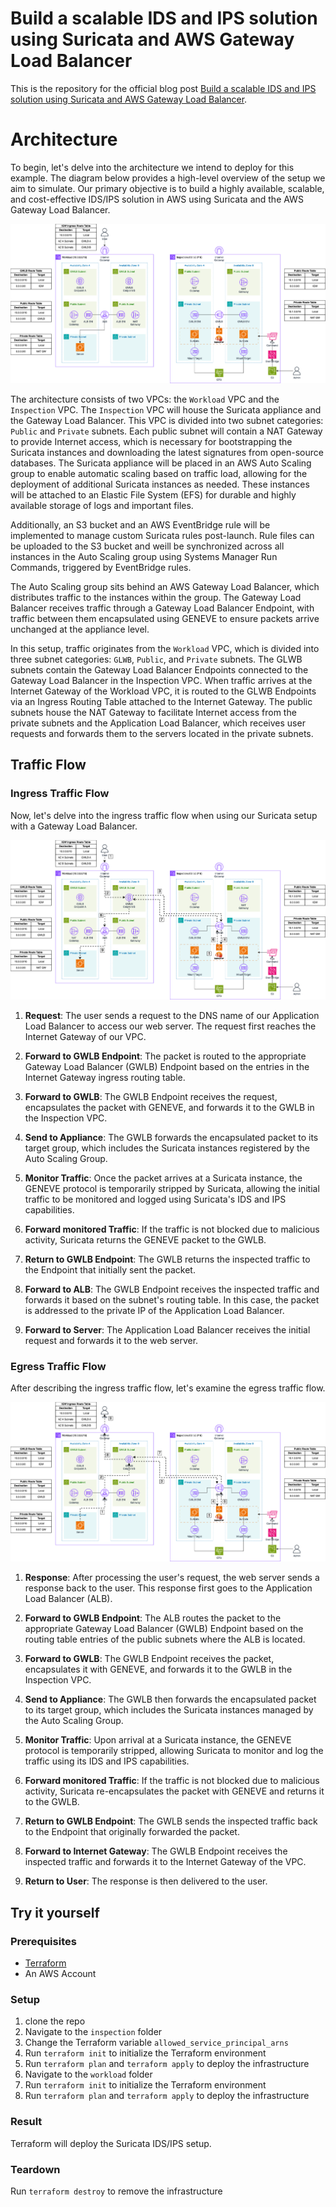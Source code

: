 # Build a scalable IDS and IPS solution using Suricata and AWS Gateway Load Balancer

This is the repository for the official blog post [Build a scalable IDS and IPS solution using Suricata and AWS Gateway Load Balancer](https://www.hendrikhagen.com/blog/2024-05-21-gwlb-appliance/).

# Architecture

To begin, let's delve into the architecture we intend to deploy for this example. The diagram below provides a high-level overview of the setup we aim to simulate. Our primary objective is to build a highly available, scalable, and cost-effective IDS/IPS solution in AWS using Suricata and the AWS Gateway Load Balancer.

![Architecture](media/architecture-overview.png)

The architecture consists of two VPCs: the `Workload` VPC and the `Inspection` VPC. The `Inspection` VPC will house the Suricata appliance and the Gateway Load Balancer. This VPC is divided into two subnet categories: `Public` and `Private` subnets. Each public subnet will contain a NAT Gateway to provide Internet access, which is necessary for bootstrapping the Suricata instances and downloading the latest signatures from open-source databases. The Suricata appliance will be placed in an AWS Auto Scaling group to enable automatic scaling based on traffic load, allowing for the deployment of additional Suricata instances as needed. These instances will be attached to an Elastic File System (EFS) for durable and highly available storage of logs and important files.

Additionally, an S3 bucket and an AWS EventBridge rule will be implemented to manage custom Suricata rules post-launch. Rule files can be uploaded to the S3 bucket and weill be synchronized across all instances in the Auto Scaling group using Systems Manager Run Commands, triggered by EventBridge rules.

The Auto Scaling group sits behind an AWS Gateway Load Balancer, which distributes traffic to the instances within the group. The Gateway Load Balancer receives traffic through a Gateway Load Balancer Endpoint, with traffic between them encapsulated using GENEVE to ensure packets arrive unchanged at the appliance level.

In this setup, traffic originates from the `Workload` VPC, which is divided into three subnet categories: `GLWB`, `Public`, and `Private` subnets. The GLWB subnets contain the Gateway Load Balancer Endpoints connected to the Gateway Load Balancer in the Inspection VPC. When traffic arrives at the Internet Gateway of the Workload VPC, it is routed to the GLWB Endpoints via an Ingress Routing Table attached to the Internet Gateway. The public subnets house the NAT Gateway to facilitate Internet access from the private subnets and the Application Load Balancer, which receives user requests and forwards them to the servers located in the private subnets.

## Traffic Flow

### Ingress Traffic Flow

Now, let's delve into the ingress traffic flow when using our Suricata setup with a Gateway Load Balancer.

![Workflow](media/ingress-flow.png)

1. **Request**: The user sends a request to the DNS name of our Application Load Balancer to access our web server. The request first reaches the Internet Gateway of our VPC.

2. **Forward to GWLB Endpoint**: The packet is routed to the appropriate Gateway Load Balancer (GWLB) Endpoint based on the entries in the Internet Gateway ingress routing table.

3. **Forward to GWLB**: The GWLB Endpoint receives the request, encapsulates the packet with GENEVE, and forwards it to the GWLB in the Inspection VPC.

4. **Send to Appliance**: The GWLB forwards the encapsulated packet to its target group, which includes the Suricata instances registered by the Auto Scaling Group.

5. **Monitor Traffic**: Once the packet arrives at a Suricata instance, the GENEVE protocol is temporarily stripped by Suricata, allowing the initial traffic to be monitored and logged using Suricata's IDS and IPS capabilities.

6. **Forward monitored Traffic**: If the traffic is not blocked due to malicious activity, Suricata returns the GENEVE packet to the GWLB.

7. **Return to GWLB Endpoint**: The GWLB returns the inspected traffic to the Endpoint that initially sent the packet.

8. **Forward to ALB**: The GWLB Endpoint receives the inspected traffic and forwards it based on the subnet's routing table. In this case, the packet is addressed to the private IP of the Application Load Balancer.

9. **Forward to Server**: The Application Load Balancer receives the initial request and forwards it to the web server.

### Egress Traffic Flow

After describing the ingress traffic flow, let's examine the egress traffic flow.

![Workflow](media/egress-flow.png)

1. **Response**: After processing the user's request, the web server sends a response back to the user. This response first goes to the Application Load Balancer (ALB).

2. **Forward to GWLB Endpoint**: The ALB routes the packet to the appropriate Gateway Load Balancer (GWLB) Endpoint based on the routing table entries of the public subnets where the ALB is located.

3. **Forward to GWLB**: The GWLB Endpoint receives the packet, encapsulates it with GENEVE, and forwards it to the GWLB in the Inspection VPC.

4. **Send to Appliance**: The GWLB then forwards the encapsulated packet to its target group, which includes the Suricata instances managed by the Auto Scaling Group.

5. **Monitor Traffic**: Upon arrival at a Suricata instance, the GENEVE protocol is temporarily stripped, allowing Suricata to monitor and log the traffic using its IDS and IPS capabilities.

6. **Forward monitored Traffic**: If the traffic is not blocked due to malicious activity, Suricata re-encapsulates the packet with GENEVE and returns it to the GWLB.

7. **Return to GWLB Endpoint**: The GWLB sends the inspected traffic back to the Endpoint that originally forwarded the packet.

8. **Forward to Internet Gateway**: The GWLB Endpoint receives the inspected traffic and forwards it to the Internet Gateway of the VPC.

9. **Return to User**: The response is then delivered to the user.

## Try it yourself

### Prerequisites

- [Terraform](https://developer.hashicorp.com/terraform/downloads)
- An AWS Account

### Setup

1. clone the repo
2. Navigate to the `inspection` folder 
3. Change the Terraform variable `allowed_service_principal_arns`
4. Run `terraform init` to initialize the Terraform environment
5. Run `terraform plan` and `terraform apply` to deploy the infrastructure
6. Navigate to the `workload` folder
7. Run `terraform init` to initialize the Terraform environment
8. Run `terraform plan` and `terraform apply` to deploy the infrastructure

### Result

Terraform will deploy the Suricata IDS/IPS setup.

### Teardown

Run `terraform destroy` to remove the infrastructure
